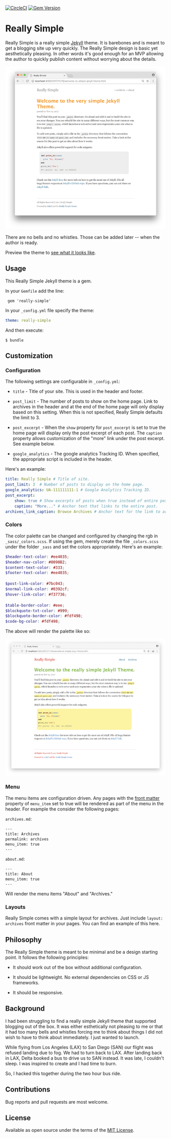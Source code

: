 [![CircleCI](https://circleci.com/gh/jusx/really-simple/tree/master.svg?style=shield)](https://circleci.com/gh/jusx/really-simple/tree/master)
[![Gem Version](https://badge.fury.io/rb/really-simple.svg)](https://badge.fury.io/rb/really-simple)

# Really Simple

Really Simple is a really simple [Jekyll](https://jekyllrb.com) theme. It is barebones and is meant to get a blogging site up very quickly. The Really Simple design is basic yet aesthetically pleasing. In other words it's good enough for an MVP allowing the author to quickly publish content without worrying about the details.

![Screenshot of customized colors](screenshot.png)

There are no bells and no whistles. Those can be added later -- when the author is ready.

Preview the theme to [see what it looks like](https://jusx.github.io/really-simple/).

## Usage
This Really Simple Jekyll theme is a gem.

In your `Gemfile` add the line:

```
 gem 'really-simple'
```

In your `_config.yml` file specify the theme:

```yml
theme: really-simple
```

And then execute:
```
$ bundle
```

## Customization

### Configuration

The following settings are configurable in `_config.yml`:

- `title` - Title of your site. This is used in the header and footer.

- `post_limit` - The number of posts to show on the home page. Link to archives in the header and at the end of the home page will only display based on this setting. When this is not specified, Really Simple defaults the limit to 3.

- `post_excerpt` - When the `show` property for `post_excerpt` is set to true the home page will display only the post excerpt of each post. The `caption` property allows customization of the "more" link under the post excerpt. See example below.

- `google_analytics` - The google analytics Tracking ID. When specified, the appropriate script is included in the header.

Here's an example:

```yml
title: Really Simple # Title of site.
post_limit: 3  # Number of posts to display on the home page.
google_analytics: UA-111111111-1 # Google Analytics Tracking ID.
post_excerpt:
    show: true # Show excerpts of posts when true instead of entire posts on home page.
    caption: "More..." # Anchor text that links to the entire post.
archives_link_caption: Browse Archives # Anchor text for the link to archives.    
```

### Colors
The color palette can be changed and configured by changing the rgb in `_sass/_colors.scss`. If using the gem, merely create the file `_colors.scss` under the folder `_sass` and set the colors appropriately. Here's an example:

```scss
$header-text-color: #ee4035;
$header-nav-color: #0090B2;
$content-text-color: #333;
$footer-text-color: #ee4035;

$post-link-color: #7bc043;
$normal-link-color: #0392cf;
$hover-link-color: #f37736;

$table-border-color: #eee;
$blockquote-txt-color: #999;
$blockquote-border-color: #fdf498;
$code-bg-color: #fdf498;
```
The above will render the palette like so:

![Screenshot of customized colors](really-simple-rainbow-pallete.png)

### Menu

The menu items are configuration driven. Any pages with the [front matter](https://jekyllrb.com/docs/frontmatter/) property of `menu_item` set to true will be rendered as part of the menu in the header. For example the consider the following pages:

`archives.md`:
```
---
title: Archives
permalink: archives
menu_item: true
---
```
`about.md`:
```
---
title: About
menu_item: true
---
```

Will render the menu items "About" and "Archives."

### Layouts
Really Simple comes with a simple layout for archives. Just include `layout: archives` front matter in your pages. You can find an example of this here.

## Philosophy

The Really Simple theme is meant to be minimal and be a design starting point. It follows the following principles:

- It should work out of the box without additional configuration.

- It should be lightweight. No external dependencies on CSS or JS frameworks.

- It should be responsive.

## Background

I had been struggling to find a really simple Jekyll theme that supported blogging out of the box. It was either esthetically not pleasing to me or that it had too many bells and whistles forcing me to think about things I did not wish to have to think about immediately. I just wanted to launch.

While flying from Los Angeles (LAX) to San Diego (SAN) our flight was refused landing due to fog. We had to turn back to LAX. After landing back in LAX, Delta booked a bus to drive us to SAN instead. It was late, I couldn't sleep. I was inspired to create and I had time to burn.

So, I hacked this together during the two hour bus ride.

## Contributions
Bug reports and pull requests are most welcome.

## License
Available as open source under the terms of the [MIT License](https://opensource.org/licenses/MIT).
